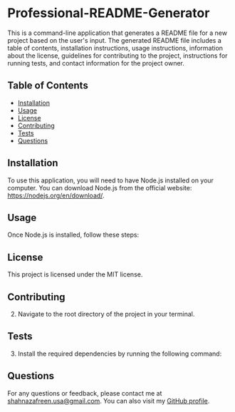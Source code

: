 # Professional-README-Generator
  
  This is a command-line application that generates a README file for a new project based on the user's input. The generated README file includes a table of contents, installation instructions, usage instructions, information about the license, guidelines for contributing to the project, instructions for running tests, and contact information for the project owner.
  
  ## Table of Contents
  
  - [Installation](#installation)
  - [Usage](#usage)
  - [License](#license)
  - [Contributing](#contributing)
  - [Tests](#tests)
  - [Questions](#questions)
  
  ## Installation
  
  To use this application, you will need to have Node.js installed on your computer. You can download Node.js from the official website: https://nodejs.org/en/download/.
  
  ## Usage
  
  Once Node.js is installed, follow these steps:
  
  ## License
  
  This project is licensed under the MIT license.
  
  ## Contributing
  
  2.	Navigate to the root directory of the project in your terminal.
  
  ## Tests
  
  3.	Install the required dependencies by running the following command:
  
  ## Questions
  
  For any questions or feedback, please contact me at shahnazafreen.usa@gmail.com. You can also visit my [GitHub profile](https://github.com/ShahnazAfreen9849).